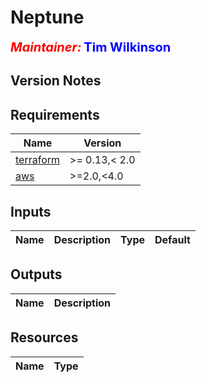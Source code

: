 <!-- BEGIN_TF_DOCS -->
# Neptune

<span style="color:red;font-size:20px"><strong><em>Maintainer:</em></strong></span> <span style="color:blue;font-size:20px"><strong>Tim Wilkinson</strong></span>

## Version Notes

## Requirements

| Name | Version |
|------|---------|
| <a name="requirement_terraform"></a> [terraform](#requirement\_terraform) | >= 0.13,< 2.0 |
| <a name="requirement_aws"></a> [aws](#requirement\_aws) | >=2.0,<4.0 |

## Inputs

| Name | Description | Type | Default |
|------|-------------|------|---------|

## Outputs

| Name | Description |
|------|-------------|

## Resources

| Name | Type |
|------|------|
<!-- END_TF_DOCS -->
